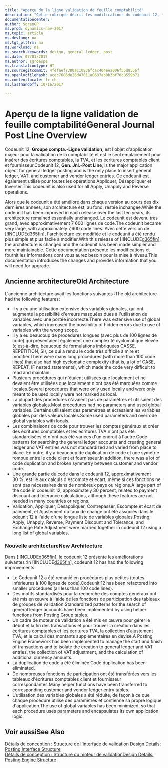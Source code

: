 ```yaml
---
title: "Aperçu de la ligne validation de feuille comptabilité"
description: "Cette rubrique décrit les modifications du codeunit 12, **Groupe compta. - Ligne validation**, qui est l'objet d'application majeur pour la validation de la comptabilité et est le seul emplacement pour insérer des écritures comptables, la TVA et les écritures comptables client et fournisseur."
documentationcenter: 
author: SorenGP
ms.prod: dynamics-nav-2017
ms.topic: article
ms.devlang: na
ms.tgt_pltfrm: na
ms.workload: na
ms.search.keywords: design, general ledger, post
ms.date: 07/01/2017
ms.author: sgroespe
ms.translationtype: HT
ms.sourcegitcommit: 4fefaef7380ac10836fcac404eea006f55d8556f
ms.openlocfilehash: acec7686de26d47011a0637ab0b3bf70c8559b71
ms.contentlocale: fr-ch
ms.lasthandoff: 10/16/2017

---
```

# <a name="general-journal-post-line-overview"></a><span data-ttu-id="3edb7-103">Aperçu de la ligne validation de feuille comptabilité</span><span class="sxs-lookup"><span data-stu-id="3edb7-103">General Journal Post Line Overview</span></span>
<span data-ttu-id="3edb7-104">Codeunit 12, **Groupe compta.-Ligne validation**, est l'objet d'application majeur pour la validation de la comptabilité et est le seul emplacement pour insérer des écritures comptables, la TVA, et les écritures comptables client et fournisseur.</span><span class="sxs-lookup"><span data-stu-id="3edb7-104">Codeunit 12, **Gen. Jnl.-Post Line**, is the major application object for general ledger posting and is the only place to insert general ledger, VAT, and customer and vendor ledger entries.</span></span> <span data-ttu-id="3edb7-105">Ce codeunit est également utilisé pour toutes les opérations Appliquer, Désappliquer et Inverser.</span><span class="sxs-lookup"><span data-stu-id="3edb7-105">This codeunit is also used for all Apply, Unapply and Reverse operations.</span></span>  
  
<span data-ttu-id="3edb7-106">Alors que le codeunit a été amélioré dans chaque version au cours des dix dernières années, son architecture est, au fond, restée inchangée.</span><span class="sxs-lookup"><span data-stu-id="3edb7-106">While the codeunit has been improved in each release over the last ten years, its architecture remained essentially unchanged.</span></span> <span data-ttu-id="3edb7-107">Le codeunit est devenu très grand, avec approximativement 7 600 lignes de code.</span><span class="sxs-lookup"><span data-stu-id="3edb7-107">The codeunit became very large, with approximately 7,600 code lines.</span></span> <span data-ttu-id="3edb7-108">Avec cette version de [!INCLUDE[d365fin](includes/d365fin_md.md)], l'architecture est modifiée et le codeunit a été rendu plus simple et plus facile à modifier.</span><span class="sxs-lookup"><span data-stu-id="3edb7-108">With this release of [!INCLUDE[d365fin](includes/d365fin_md.md)], the architecture is changed and the codeunit has been made simpler and more maintainable.</span></span> <span data-ttu-id="3edb7-109">Cette documentation présente les modifications et fournit les informations dont vous aurez besoin pour la mise à niveau.</span><span class="sxs-lookup"><span data-stu-id="3edb7-109">This documentation introduces the changes and provides information that you will need for upgrade.</span></span>  
  
## <a name="old-architecture"></a><span data-ttu-id="3edb7-110">Ancienne architecture</span><span class="sxs-lookup"><span data-stu-id="3edb7-110">Old Architecture</span></span>  
<span data-ttu-id="3edb7-111">L'ancienne architecture avait les fonctions suivantes :</span><span class="sxs-lookup"><span data-stu-id="3edb7-111">The old architecture had the following features:</span></span>  
  
* <span data-ttu-id="3edb7-112">Il y a eu une utilisation extensive des variables globales, qui ont augmenté la possibilité d'erreurs masquées dues à l'utilisation de variables avec une portée incorrecte.</span><span class="sxs-lookup"><span data-stu-id="3edb7-112">There was extensive use of global variables, which increased the possibility of hidden errors due to use of variables with the wrong scope.</span></span>  
* <span data-ttu-id="3edb7-113">Il y a eu beaucoup de procédures longues (avec plus de 100 lignes de code) qui présentaient également une complexité cyclomatique élevée (c'est-à-dire, beaucoup de formulations imbriquées CASSE, RÉPÉTITION, SI), ce qui a rendu le code très difficile à mire et modifier.</span><span class="sxs-lookup"><span data-stu-id="3edb7-113">There were many long procedures (with more than 100 code lines) that also had high cyclomatic complexity (that is, a lot of CASE, REPEAT, IF nested statements), which made the code very difficult to read and maintain.</span></span>  
* <span data-ttu-id="3edb7-114">Plusieurs procédures qui n'étaient utilisées que localement et ne devaient être utilisées que localement n'ont pas été marquées comme locales.</span><span class="sxs-lookup"><span data-stu-id="3edb7-114">Several procedures that were only used locally and were only meant to be used locally were not marked as local.</span></span>  
* <span data-ttu-id="3edb7-115">La plupart des procédures n'avaient pas de paramètres et utilisaient des variables globales.</span><span class="sxs-lookup"><span data-stu-id="3edb7-115">Most procedures had no parameters and used global variables.</span></span> <span data-ttu-id="3edb7-116">Certains utilisaient des paramètres et écrasaient les variables globales par des valeurs locales.</span><span class="sxs-lookup"><span data-stu-id="3edb7-116">Some used parameters and overrode global variables with locals.</span></span>  
* <span data-ttu-id="3edb7-117">Les combinaisons de code pour trouver les comptes généraux et créer des écritures comptables et les écritures TVA n'ont pas été standardisées et n'ont pas été variées d'un endroit à l'autre.</span><span class="sxs-lookup"><span data-stu-id="3edb7-117">Code patterns for searching the general ledger accounts and creating general ledger and VAT entries was not standardized and varied from place to place.</span></span> <span data-ttu-id="3edb7-118">En outre, il y a beaucoup de duplication de code et une symétrie rompue entre le code client et fournisseur.</span><span class="sxs-lookup"><span data-stu-id="3edb7-118">In addition, there was a lot of code duplication and broken symmetry between customer and vendor code.</span></span>  
* <span data-ttu-id="3edb7-119">Une grande partie du code dans le codeunit 12, approximativement 30 %, est lié aux calculs d'escompte et écart, même si ces fonctions ne sont pas nécessaires dans de nombreux pays ou régions.</span><span class="sxs-lookup"><span data-stu-id="3edb7-119">A large part of the code in codeunit 12, approximately 30 percent, related to payment discount and tolerance calculations, although these features are not needed in many countries or regions.</span></span>  
* <span data-ttu-id="3edb7-120">Validation, Appliquer, Désappliquer, Contrepasser, Escompte et écart de paiement, et Ajustement du taux de change ont été associés dans le odeunit 12 à l'aide d'une longue liste de variables globales.</span><span class="sxs-lookup"><span data-stu-id="3edb7-120">Posting, Apply, Unapply, Reverse, Payment Discount and Tolerance, and Exchange Rate Adjustment were married together in codeunit 12 using a long list of global variables.</span></span>  
  
### <a name="new-architecture"></a><span data-ttu-id="3edb7-121">Nouvelle architecture</span><span class="sxs-lookup"><span data-stu-id="3edb7-121">New Architecture</span></span>  
<span data-ttu-id="3edb7-122">Dans [!INCLUDE[d365fin](includes/d365fin_md.md)], le codeunit 12 présente les améliorations suivantes :</span><span class="sxs-lookup"><span data-stu-id="3edb7-122">In [!INCLUDE[d365fin](includes/d365fin_md.md)], codeunit 12 has had the following improvements:</span></span>  
  
* <span data-ttu-id="3edb7-123">Le Codeunit 12 a été remanié en procédures plus petites (toutes inférieures à 100 lignes de code).</span><span class="sxs-lookup"><span data-stu-id="3edb7-123">Codeunit 12 has been refactored into smaller procedures (all less than 100 code lines).</span></span>  
* <span data-ttu-id="3edb7-124">Des motifs standardisés pour la recherche des comptes généraux ont été mis en œuvre à l'aide de les fonctions de participation des tableaux de groupes de validation.</span><span class="sxs-lookup"><span data-stu-id="3edb7-124">Standardized patterns for the search of general ledger accounts have been implemented by using helper functions from Posting Group tables.</span></span>  
* <span data-ttu-id="3edb7-125">Un cadre de moteur de validation a été mis en œuvre pour gérer le début et la fin des transactions et pour trouver la création dans les écritures comptables et les écritures TVA, la collection d'ajustement TVA, et le calcul des montants supplémentaires en devise.</span><span class="sxs-lookup"><span data-stu-id="3edb7-125">A Posting Engine Framework has been implemented to manage the start and finish of transactions and to isolate the creation to general ledger and VAT entries, the collection of VAT adjustment, and the calculation of additional currency amounts.</span></span>  
* <span data-ttu-id="3edb7-126">La duplication de code a été éliminée.</span><span class="sxs-lookup"><span data-stu-id="3edb7-126">Code duplication has been eliminated.</span></span>  
* <span data-ttu-id="3edb7-127">De nombreuses fonctions de participation ont été transférées vers les tableaux d'écritures comptables client et fournisseur correspondantes.</span><span class="sxs-lookup"><span data-stu-id="3edb7-127">Many helper functions have been transferred to corresponding customer and vendor ledger entry tables.</span></span>  
* <span data-ttu-id="3edb7-128">L'utilisation des variables globales a été réduite, de façon à ce que chaque procédure utilise des paramètres et contienne sa propre logique d'application.</span><span class="sxs-lookup"><span data-stu-id="3edb7-128">The use of global variables has been minimized, so that each procedure uses parameters and encapsulates its own application logic.</span></span>  
  
## <a name="see-also"></a><span data-ttu-id="3edb7-129">Voir aussi</span><span class="sxs-lookup"><span data-stu-id="3edb7-129">See Also</span></span>  
<span data-ttu-id="3edb7-130">[Détails de conception : Structure de l'interface de validation](design-details-posting-interface-structure.md) </span><span class="sxs-lookup"><span data-stu-id="3edb7-130">[Design Details: Posting Interface Structure](design-details-posting-interface-structure.md) </span></span>  
[<span data-ttu-id="3edb7-131">Détails de conception : Structure du moteur de validation</span><span class="sxs-lookup"><span data-stu-id="3edb7-131">Design Details: Posting Engine Structure</span></span>](design-details-posting-engine-structure.md)

